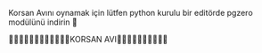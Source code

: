 Korsan Avını oynamak için lütfen python kurulu bir editörde pgzero modülünü indirin 🚀

🏴‍☠️🏴‍☠️🏴‍☠️🏴‍☠️🏴‍☠️🏴‍☠️KORSAN AVI🏴‍☠️🏴‍☠️🏴‍☠️🏴‍☠️🏴‍☠️
